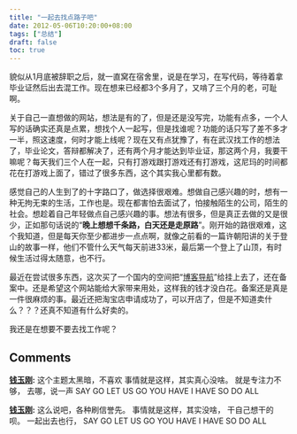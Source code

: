 ```yaml
---
title: "一起去找点路子吧"
date: 2012-05-06T10:20:00+08:00
tags: ["总结"] 
draft: false
toc: true
---
```


貌似从1月底被辞职之后，就一直窝在宿舍里，说是在学习，在写代码，等待着拿毕业证然后出去混工作。现在想来已经都3个多月了，又啃了三个月的老，可耻啊。

关于自己一直想做的网站，想法是有的了，但是还是没写完，功能有点多，一个人写的话确实还真是点累，想找个人一起写，但是找谁呢？功能的话只写了差不多才一半，照这速度，何时才能上线呢？现在又有点犹豫了，有在武汉找工作的想法了，毕业论文，答辩都解决了，还有两个月才能达到毕业证，那这两个月，我要干嘛呢？每天我们三个人在一起，只有打游戏跟打游戏还有打游戏，这尼玛的时间都花在打游戏上面了，错过了很多东西，这个其实我心里都有数。

感觉自己的人生到了的十字路口了，做选择很艰难。想做自己感兴趣的时，想有一种无拘无束的生活，工作也是。现在都害怕去面试了，怕接触陌生的公司，陌生的社会。想趁着自己年轻做点自己感兴趣的事。想法有很多，但是真正去做的又是很少，正如那句话说的“**晚上想想千条路，白天还是走原路**”。刚开始的路很艰难，这个我知道，但是每天你至少都进步一点点啊，就像之前看的一篇许朝阳讲的关于登山的故事一样，他们不管什么天气每天前进33米，最后第一个登上了山顶，有时候生活过得太随意，也不行。

最近在尝试很多东西，这次买了一个国内的空间把“[博客导航](http://www.bokedaohang.com/)”给挂上去了，还在备案中。还是希望这个网站能给大家带来用处，这样我的钱才没白花。备案还是真是一件很麻烦的事。最近还把淘宝店申请成功了，可以开店了，但是不知道卖什么？？？还真不知道有什么好卖的。

我还是在想要不要去找工作呢？

## Comments

**[钱玉刚](#95 "2012-05-07 15:52:34"):** 这个主题太黑暗，不喜欢 事情就是这样，其实真心没啥。 就是专注力不够， 去哪，说一声 SAY GO LET US GO YOU HAVE I HAVE SO DO ALL

**[钱玉刚](#96 "2012-05-08 11:46:18"):** 这么说吧，各种刷信誉先。 事情就是这样，其实没啥， 干自己想干的呗。 一起出去也行， SAY GO LET US GO YOU HAVE I HAVE SO DO ALL

